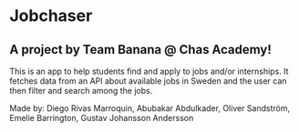 # Jobchaser
 
## A project by Team Banana @ Chas Academy!

This is an app to help students find and apply to jobs and/or internships. It fetches data from an API about available jobs in Sweden and the user can then filter and search among the jobs. 

Made by: Diego Rivas Marroquin, Abubakar Abdulkader, Oliver Sandström, Emelie Barrington, Gustav Johansson Andersson
